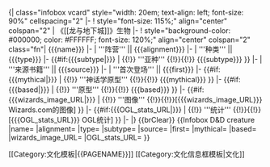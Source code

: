 {| class="infobox vcard" style="width: 20em; text-align: left; font-size: 90%" cellspacing="2"
|-
! style="font-size: 115%;" align="center" colspan="2" | 《[[龙与地下城]]》生物
|-
! style="background-color: #000000; color: #FFFFFF; font-size: 120%;" align="center" colspan="2" class="fn"| {{{name}}}
|-
| '''阵营''' || {{{alignment}}}
|-
| '''种类''' || {{{type}}}
|-
{{#if:{{{subtype|}}} |
{{!}} '''亚种''' {{!}}{{!}} {{{subtype}}}
}}
|-
| '''来源书籍''' || {{{source}}}
|- 
| '''首次登场''' || {{{first}}}
|- 
{{#if:{{{mythical|}}} |
{{!}} '''神话学原型''' {{!}}{{!}} {{{mythical}}}
}}
|- 
{{#if:{{{based|}}} |
{{!}} '''原型''' {{!}}{{!}} {{{based}}}
}}
|-
{{#if:{{{wizards_image_URL|}}} |
{{!}} '''图像''' {{!}}{{!}}[{{{wizards_image_URL}}} Wizards.com的图像]
}}
|-
{{#if:{{{OGL_stats_URL|}}} |
{{!}} '''统计''' {{!}}{{!}}[{{{OGL_stats_URL}}} OGL统计]
}}
|-
|}<noinclude>
{{brClear}}
 <nowiki>{{</nowiki>Infobox D&D creature
  |name=
  |alignment=
  |type=
  |subtype=
  |source=
  |first=
  |mythical=
  |based=
  |wizards_image_URL=
  |OGL_stats_URL=
 }}

[[Category:文化模板|{{PAGENAME}}]]
[[Category:文化信息框模板|文化]]
</noinclude>